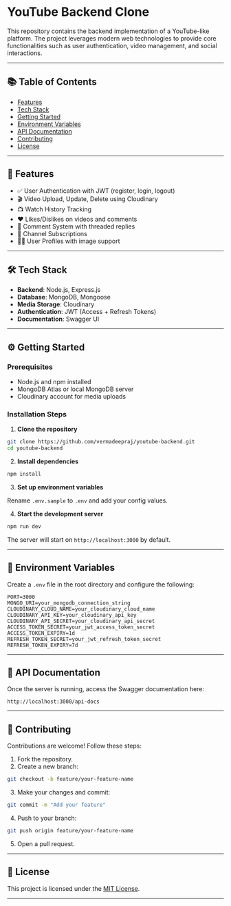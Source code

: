# YouTube Backend Clone

This repository contains the backend implementation of a YouTube-like platform. The project leverages modern web technologies to provide core functionalities such as user authentication, video management, and social interactions.

---

## 📚 Table of Contents

- [Features](#features)
- [Tech Stack](#tech-stack)
- [Getting Started](#getting-started)
- [Environment Variables](#environment-variables)
- [API Documentation](#api-documentation)
- [Contributing](#contributing)
- [License](#license)

---

## 🚀 Features

- ✅ User Authentication with JWT (register, login, logout)
- 🎬 Video Upload, Update, Delete using Cloudinary
- 📺 Watch History Tracking
- ❤️ Likes/Dislikes on videos and comments
- 💬 Comment System with threaded replies
- 👥 Channel Subscriptions
- 🙍‍♂️ User Profiles with image support

---

## 🛠 Tech Stack

- **Backend**: Node.js, Express.js
- **Database**: MongoDB, Mongoose
- **Media Storage**: Cloudinary
- **Authentication**: JWT (Access + Refresh Tokens)
- **Documentation**: Swagger UI

---

## ⚙️ Getting Started

### Prerequisites

- Node.js and npm installed
- MongoDB Atlas or local MongoDB server
- Cloudinary account for media uploads

### Installation Steps

1. **Clone the repository**

```bash
git clone https://github.com/vermadeepraj/youtube-backend.git
cd youtube-backend
```

2. **Install dependencies**

```bash
npm install
```

3. **Set up environment variables**

Rename `.env.sample` to `.env` and add your config values.

4. **Start the development server**

```bash
npm run dev
```

The server will start on `http://localhost:3000` by default.

---

## 🔐 Environment Variables

Create a `.env` file in the root directory and configure the following:

```env
PORT=3000
MONGO_URI=your_mongodb_connection_string
CLOUDINARY_CLOUD_NAME=your_cloudinary_cloud_name
CLOUDINARY_API_KEY=your_cloudinary_api_key
CLOUDINARY_API_SECRET=your_cloudinary_api_secret
ACCESS_TOKEN_SECRET=your_jwt_access_token_secret
ACCESS_TOKEN_EXPIRY=1d
REFRESH_TOKEN_SECRET=your_jwt_refresh_token_secret
REFRESH_TOKEN_EXPIRY=7d
```

---

## 📑 API Documentation

Once the server is running, access the Swagger documentation here:

```
http://localhost:3000/api-docs
```

---

## 🤝 Contributing

Contributions are welcome! Follow these steps:

1. Fork the repository.
2. Create a new branch:

```bash
git checkout -b feature/your-feature-name
```

3. Make your changes and commit:

```bash
git commit -m "Add your feature"
```

4. Push to your branch:

```bash
git push origin feature/your-feature-name
```

5. Open a pull request.

---

## 📝 License

This project is licensed under the [MIT License](LICENSE).

---
